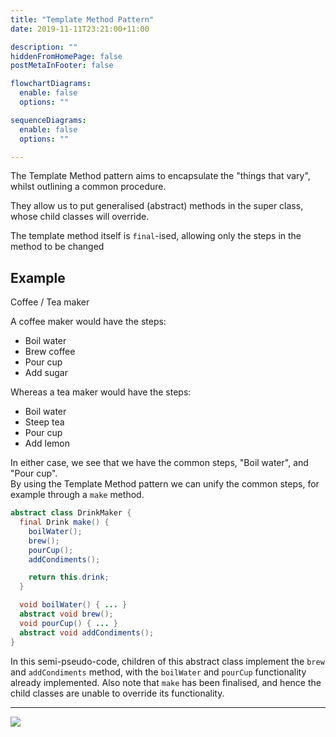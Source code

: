```yaml
---
title: "Template Method Pattern"
date: 2019-11-11T23:21:00+11:00

description: ""
hiddenFromHomePage: false
postMetaInFooter: false

flowchartDiagrams:
  enable: false
  options: ""

sequenceDiagrams: 
  enable: false
  options: ""

---
```


The Template Method pattern aims to encapsulate the "things that vary", whilst outlining a common procedure.

They allow us to put generalised (abstract) methods in the super class, whose child classes will override.

The template method itself is `final`-ised, allowing only the steps in the method to be changed

## Example

Coffee / Tea maker

A coffee maker would have the steps:

* Boil water
* Brew coffee
* Pour cup
* Add sugar

Whereas a tea maker would have the steps:

* Boil water
* Steep tea
* Pour cup
* Add lemon

In either case, we see that we have the common steps, "Boil water", and "Pour cup".  
By using the Template Method pattern we can unify the common steps, for example through a `make` method.

```java
abstract class DrinkMaker {
  final Drink make() {
    boilWater();
    brew();
    pourCup();
    addCondiments();

    return this.drink;
  }

  void boilWater() { ... }
  abstract void brew();
  void pourCup() { ... }
  abstract void addCondiments();
}
```

In this semi-pseudo-code, children of this abstract class implement the `brew` and `addCondiments` method, with the `boilWater` and `pourCup` functionality already implemented. Also note that `make` has been finalised, and hence the child classes are unable to override its functionality.

---

![](https://refactoring.guru/images/patterns/diagrams/template-method/structure-2x.png)